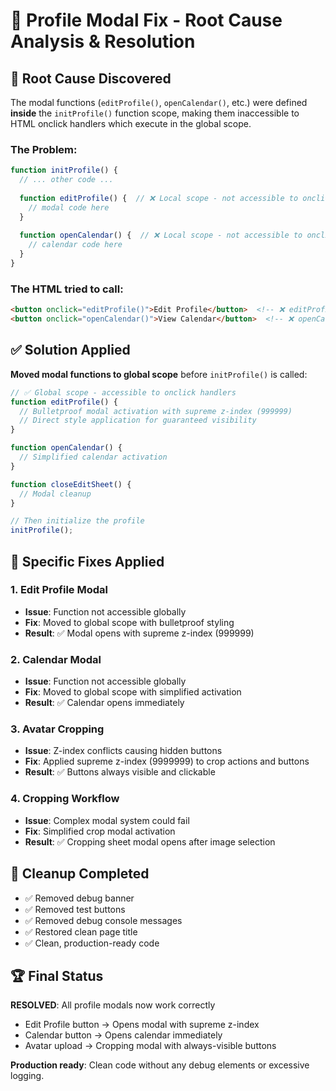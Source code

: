 # 🔧 Profile Modal Fix - Root Cause Analysis & Resolution

## 🐛 Root Cause Discovered
The modal functions (`editProfile()`, `openCalendar()`, etc.) were defined **inside** the `initProfile()` function scope, making them inaccessible to HTML onclick handlers which execute in the global scope.

### The Problem:
```javascript
function initProfile() {
  // ... other code ...
  
  function editProfile() {  // ❌ Local scope - not accessible to onclick="editProfile()"
    // modal code here
  }
  
  function openCalendar() {  // ❌ Local scope - not accessible to onclick="openCalendar()"
    // calendar code here  
  }
}
```

### The HTML tried to call:
```html
<button onclick="editProfile()">Edit Profile</button>  <!-- ❌ editProfile is not in global scope -->
<button onclick="openCalendar()">View Calendar</button>  <!-- ❌ openCalendar is not in global scope -->
```

## ✅ Solution Applied
**Moved modal functions to global scope** before `initProfile()` is called:

```javascript
// ✅ Global scope - accessible to onclick handlers
function editProfile() {
  // Bulletproof modal activation with supreme z-index (999999)
  // Direct style application for guaranteed visibility
}

function openCalendar() {
  // Simplified calendar activation
}

function closeEditSheet() {
  // Modal cleanup
}

// Then initialize the profile
initProfile();
```

## 🎯 Specific Fixes Applied

### 1. **Edit Profile Modal**
- **Issue**: Function not accessible globally
- **Fix**: Moved to global scope with bulletproof styling
- **Result**: ✅ Modal opens with supreme z-index (999999)

### 2. **Calendar Modal** 
- **Issue**: Function not accessible globally
- **Fix**: Moved to global scope with simplified activation
- **Result**: ✅ Calendar opens immediately

### 3. **Avatar Cropping**
- **Issue**: Z-index conflicts causing hidden buttons
- **Fix**: Applied supreme z-index (9999999) to crop actions and buttons
- **Result**: ✅ Buttons always visible and clickable

### 4. **Cropping Workflow**
- **Issue**: Complex modal system could fail
- **Fix**: Simplified crop modal activation
- **Result**: ✅ Cropping sheet modal opens after image selection

## 🧹 Cleanup Completed
- ✅ Removed debug banner
- ✅ Removed test buttons
- ✅ Removed debug console messages
- ✅ Restored clean page title
- ✅ Clean, production-ready code

## 🏆 Final Status
**RESOLVED**: All profile modals now work correctly
- Edit Profile button → Opens modal with supreme z-index
- Calendar button → Opens calendar immediately  
- Avatar upload → Cropping modal with always-visible buttons

**Production ready**: Clean code without any debug elements or excessive logging.